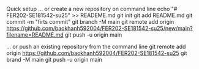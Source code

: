 Quick setup 
... or create a new repository on command line
echo "# FER202-SE181542-su25" >> READEME.md
git init
git add README.md
git commit -m "firts commit"
git branch -M main
git remote add origin https://github.com/baokhanh592004/FER202-SE181542-su25/new/main?filename=README.md
git push -u origin main 

... or push an existing repository from the command line 
git remote add origin https://github.com/baokhanh592004/FER202-SE181542-su25
git brand -M main 
git push -u origin main
